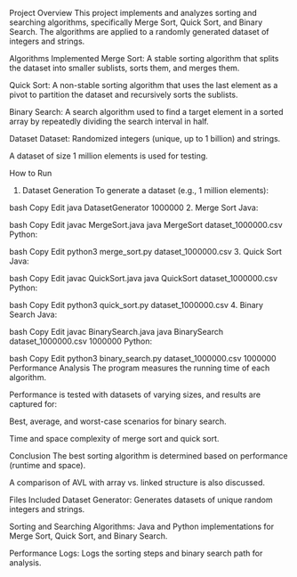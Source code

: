 Project Overview
This project implements and analyzes sorting and searching algorithms, specifically Merge Sort, Quick Sort, and Binary Search. The algorithms are applied to a randomly generated dataset of integers and strings.

Algorithms Implemented
Merge Sort: A stable sorting algorithm that splits the dataset into smaller sublists, sorts them, and merges them.

Quick Sort: A non-stable sorting algorithm that uses the last element as a pivot to partition the dataset and recursively sorts the sublists.

Binary Search: A search algorithm used to find a target element in a sorted array by repeatedly dividing the search interval in half.

Dataset
Dataset: Randomized integers (unique, up to 1 billion) and strings.

A dataset of size 1 million elements is used for testing.

How to Run
1. Dataset Generation
To generate a dataset (e.g., 1 million elements):

bash
Copy
Edit
java DatasetGenerator 1000000
2. Merge Sort
Java:

bash
Copy
Edit
javac MergeSort.java
java MergeSort dataset_1000000.csv
Python:

bash
Copy
Edit
python3 merge_sort.py dataset_1000000.csv
3. Quick Sort
Java:

bash
Copy
Edit
javac QuickSort.java
java QuickSort dataset_1000000.csv
Python:

bash
Copy
Edit
python3 quick_sort.py dataset_1000000.csv
4. Binary Search
Java:

bash
Copy
Edit
javac BinarySearch.java
java BinarySearch dataset_1000000.csv 1000000
Python:

bash
Copy
Edit
python3 binary_search.py dataset_1000000.csv 1000000
Performance Analysis
The program measures the running time of each algorithm.

Performance is tested with datasets of varying sizes, and results are captured for:

Best, average, and worst-case scenarios for binary search.

Time and space complexity of merge sort and quick sort.

Conclusion
The best sorting algorithm is determined based on performance (runtime and space).

A comparison of AVL with array vs. linked structure is also discussed.

Files Included
Dataset Generator: Generates datasets of unique random integers and strings.

Sorting and Searching Algorithms: Java and Python implementations for Merge Sort, Quick Sort, and Binary Search.

Performance Logs: Logs the sorting steps and binary search path for analysis.
